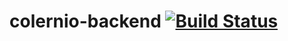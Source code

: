 # colernio-backend [![Build Status](https://travis-ci.org/david1983xtc/colernio-backend.svg)](https://travis-ci.org/david1983xtc/colernio-backend)
